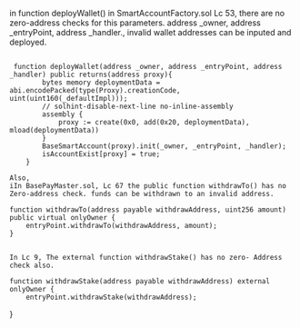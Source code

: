 in function deployWallet() in SmartAccountFactory.sol Lc 53, there are no zero-address checks for this parameters. address _owner, address _entryPoint, address _handler., invalid wallet addresses can be inputed and deployed.
```

 function deployWallet(address _owner, address _entryPoint, address _handler) public returns(address proxy){ 
        bytes memory deploymentData = abi.encodePacked(type(Proxy).creationCode, uint(uint160(_defaultImpl)));
        // solhint-disable-next-line no-inline-assembly
        assembly {
            proxy := create(0x0, add(0x20, deploymentData), mload(deploymentData))
        }
        BaseSmartAccount(proxy).init(_owner, _entryPoint, _handler);
        isAccountExist[proxy] = true;
    }

Also, 
iIn BasePayMaster.sol, Lc 67 the public function withdrawTo() has no Zero-address check. funds can be withdrawn to an invalid address.

```
    function withdrawTo(address payable withdrawAddress, uint256 amount) public virtual onlyOwner {
        entryPoint.withdrawTo(withdrawAddress, amount);
    }
```

In Lc 9, The external function withdrawStake() has no zero- Address check also.

```
    function withdrawStake(address payable withdrawAddress) external onlyOwner {
        entryPoint.withdrawStake(withdrawAddress);
}
```